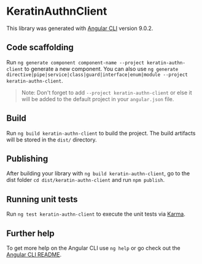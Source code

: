 # KeratinAuthnClient

This library was generated with [Angular CLI](https://github.com/angular/angular-cli) version 9.0.2.

## Code scaffolding

Run `ng generate component component-name --project keratin-authn-client` to generate a new component. You can also use `ng generate directive|pipe|service|class|guard|interface|enum|module --project keratin-authn-client`.
> Note: Don't forget to add `--project keratin-authn-client` or else it will be added to the default project in your `angular.json` file. 

## Build

Run `ng build keratin-authn-client` to build the project. The build artifacts will be stored in the `dist/` directory.

## Publishing

After building your library with `ng build keratin-authn-client`, go to the dist folder `cd dist/keratin-authn-client` and run `npm publish`.

## Running unit tests

Run `ng test keratin-authn-client` to execute the unit tests via [Karma](https://karma-runner.github.io).

## Further help

To get more help on the Angular CLI use `ng help` or go check out the [Angular CLI README](https://github.com/angular/angular-cli/blob/master/README.md).
